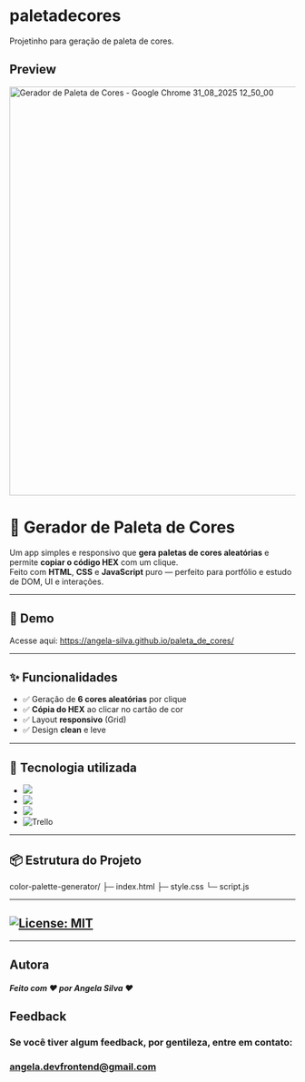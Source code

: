 # paletadecores
Projetinho para geração de paleta de cores.

## Preview 

<img width="1024" height="720" alt="Gerador de Paleta de Cores - Google Chrome 31_08_2025 12_50_00" src="https://github.com/user-attachments/assets/998a5fe7-b988-4a6e-a84f-b532622f5827" />



# 🎨 Gerador de Paleta de Cores

Um app simples e responsivo que **gera paletas de cores aleatórias** e permite **copiar o código HEX** com um clique.  
Feito com **HTML**, **CSS** e **JavaScript** puro — perfeito para portfólio e estudo de DOM, UI e interações.

---

## 🔗 Demo
Acesse aqui: https://angela-silva.github.io/paleta_de_cores/ 

---

## ✨ Funcionalidades
- ✅ Geração de **6 cores aleatórias** por clique
- ✅ **Cópia do HEX** ao clicar no cartão de cor
- ✅ Layout **responsivo** (Grid)
- ✅ Design **clean** e leve

---

## 🔧 Tecnologia utilizada
* ![](https://img.shields.io/badge/Visual_Studio_Code-0078D4?style=for-the-badge&logo=visual%20studio%20code&logoColor=white)
* ![](https://img.shields.io/badge/HTML5-E34F26?style=for-the-badge&logo=html5&logoColor=white)
* ![](https://img.shields.io/badge/CSS3-1572B6?style=for-the-badge&logo=css3&logoColor=white)
* ![Trello](https://img.shields.io/badge/Trello-%23026AA7.svg?style=for-the-badge&logo=Trello&logoColor=white)

---

## 📦 Estrutura do Projeto
color-palette-generator/
├─ index.html
├─ style.css
└─ script.js

---

## [![License: MIT](https://img.shields.io/badge/License-MIT-greem.svg)](https://opensource.org/licenses/MIT)

---

## Autora

##### Feito com ❤ por Angela Silva ❤

## Feedback

### Se você tiver algum feedback, por gentileza, entre em contato: 

### angela.devfrontend@gmail.com

